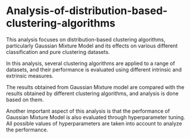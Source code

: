 # Analysis-of-distribution-based-clustering-algorithms

This analysis focuses on distribution-based clustering algorithms, particularly Gaussian Mixture Model and its effects on various different classification and pure clustering datasets.

In this analysis, several clustering algorithms are applied to a range of datasets, and their performance is evaluated using different intrinsic and extrinsic measures.

The results obtained from Gaussian Mixture model are compared with the results obtained by different clustering algorithms, and analysis is done based on them.

Another important aspect of this analysis is that the performance of Gaussian Mixture Model is also evaluated through hyperparameter tuning. All possible values of hyperparameters are taken into account to analyze the performance.
